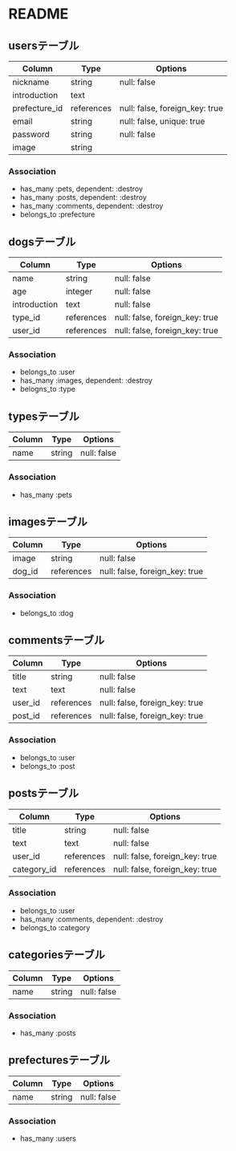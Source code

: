 # README

## usersテーブル

|Column|Type|Options|
|------|----|-------|
|nickname|string|null: false|
|introduction|text|
|prefecture_id|references|null: false, foreign_key: true|
|email|string|null: false, unique: true|
|password|string|null: false|
|image|string|

### Association
- has_many :pets, dependent: :destroy
- has_many :posts, dependent: :destroy
- has_many :comments, dependent: :destroy
- belongs_to :prefecture

## dogsテーブル

|Column|Type|Options|
|------|----|-------|
|name|string|null: false|
|age|integer|null: false|
|introduction|text|null: false|
|type_id|references|null: false, foreign_key: true|
|user_id|references|null: false, foreign_key: true|

### Association
- belongs_to :user
- has_many :images, dependent: :destroy
- belogns_to :type

## typesテーブル

|Column|Type|Options|
|------|----|-------|
|name|string|null: false|

### Association
- has_many :pets

## imagesテーブル

|Column|Type|Options|
|------|----|-------|
|image|string|null: false|
|dog_id|references|null: false, foreign_key: true|

### Association
- belongs_to :dog

## commentsテーブル

|Column|Type|Options|
|------|----|-------|
|title|string|null: false|
|text|text|null: false|
|user_id|references|null: false, foreign_key: true|
|post_id|references|null: false, foreign_key: true|

### Association
- belongs_to :user
- belongs_to :post

## postsテーブル

|Column|Type|Options|
|------|----|-------|
|title|string|null: false|
|text|text|null: false|
|user_id|references|null: false, foreign_key: true|
|category_id|references|null: false, foreign_key: true|

### Association
- belongs_to :user
- has_many :comments, dependent: :destroy
- belongs_to :category

## categoriesテーブル

|Column|Type|Options|
|------|----|-------|
|name|string|null: false|

### Association
- has_many :posts

## prefecturesテーブル

|Column|Type|Options|
|------|----|-------|
|name|string|null: false|

### Association
- has_many :users
